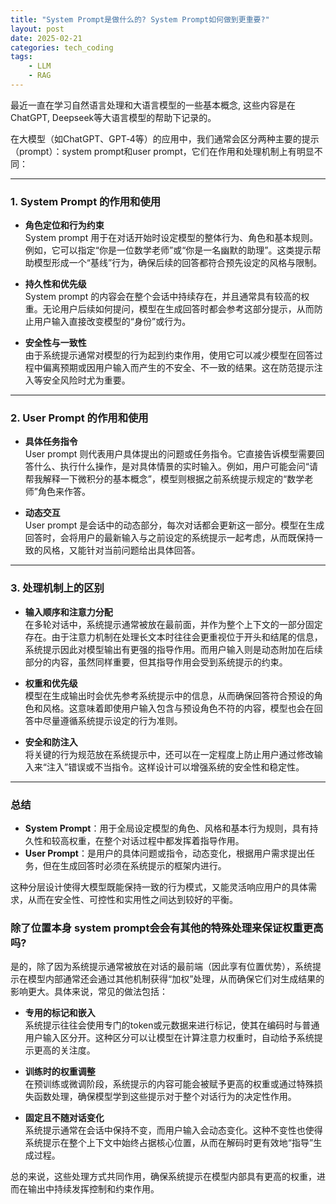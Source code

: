 ```yaml
---
title: "System Prompt是做什么的? System Prompt如何做到更重要?"
layout: post
date: 2025-02-21
categories: tech_coding
tags:
    - LLM
    - RAG
---
```


最近一直在学习自然语言处理和大语言模型的一些基本概念, 这些内容是在ChatGPT, Deepseek等大语言模型的帮助下记录的。


在大模型（如ChatGPT、GPT‑4等）的应用中，我们通常会区分两种主要的提示（prompt）：system prompt和user prompt，它们在作用和处理机制上有明显不同：

---

### 1. System Prompt 的作用和使用

- **角色定位和行为约束**  
  System prompt 用于在对话开始时设定模型的整体行为、角色和基本规则。例如，它可以指定“你是一位数学老师”或“你是一名幽默的助理”。这类提示帮助模型形成一个“基线”行为，确保后续的回答都符合预先设定的风格与限制。  

- **持久性和优先级**  
  System prompt 的内容会在整个会话中持续存在，并且通常具有较高的权重。无论用户后续如何提问，模型在生成回答时都会参考这部分提示，从而防止用户输入直接改变模型的“身份”或行为。  

- **安全性与一致性**  
  由于系统提示通常对模型的行为起到约束作用，使用它可以减少模型在回答过程中偏离预期或因用户输入而产生的不安全、不一致的结果。这在防范提示注入等安全风险时尤为重要。  

---

### 2. User Prompt 的作用和使用

- **具体任务指令**  
  User prompt 则代表用户具体提出的问题或任务指令。它直接告诉模型需要回答什么、执行什么操作，是对具体情景的实时输入。例如，用户可能会问“请帮我解释一下微积分的基本概念”，模型则根据之前系统提示规定的“数学老师”角色来作答。

- **动态交互**  
  User prompt 是会话中的动态部分，每次对话都会更新这一部分。模型在生成回答时，会将用户的最新输入与之前设定的系统提示一起考虑，从而既保持一致的风格，又能针对当前问题给出具体回答。

---

### 3. 处理机制上的区别

- **输入顺序和注意力分配**  
  在多轮对话中，系统提示通常被放在最前面，并作为整个上下文的一部分固定存在。由于注意力机制在处理长文本时往往会更重视位于开头和结尾的信息，系统提示因此对模型输出有更强的指导作用。而用户输入则是动态附加在后续部分的内容，虽然同样重要，但其指导作用会受到系统提示的约束。
  
- **权重和优先级**  
  模型在生成输出时会优先参考系统提示中的信息，从而确保回答符合预设的角色和风格。这意味着即使用户输入包含与预设角色不符的内容，模型也会在回答中尽量遵循系统提示设定的行为准则。
  
- **安全和防注入**  
  将关键的行为规范放在系统提示中，还可以在一定程度上防止用户通过修改输入来“注入”错误或不当指令。这样设计可以增强系统的安全性和稳定性。
  

---

### 总结

- **System Prompt**：用于全局设定模型的角色、风格和基本行为规则，具有持久性和较高权重，在整个对话过程中都发挥着指导作用。
- **User Prompt**：是用户的具体问题或指令，动态变化，根据用户需求提出任务，但在生成回答时必须在系统提示的框架内进行。

这种分层设计使得大模型既能保持一致的行为模式，又能灵活响应用户的具体需求，从而在安全性、可控性和实用性之间达到较好的平衡。

### 除了位置本身 system prompt会会有其他的特殊处理来保证权重更高吗?

是的，除了因为系统提示通常被放在对话的最前端（因此享有位置优势），系统提示在模型内部通常还会通过其他机制获得“加权”处理，从而确保它们对生成结果的影响更大。具体来说，常见的做法包括：

- **专用的标记和嵌入**  
  系统提示往往会使用专门的token或元数据来进行标记，使其在编码时与普通用户输入区分开。这种区分可以让模型在计算注意力权重时，自动给予系统提示更高的关注度。  
  
- **训练时的权重调整**  
  在预训练或微调阶段，系统提示的内容可能会被赋予更高的权重或通过特殊损失函数处理，确保模型学到这些提示对于整个对话行为的决定性作用。  

- **固定且不随对话变化**  
  系统提示通常在会话中保持不变，而用户输入会动态变化。这种不变性也使得系统提示在整个上下文中始终占据核心位置，从而在解码时更有效地“指导”生成过程。  

总的来说，这些处理方式共同作用，确保系统提示在模型内部具有更高的权重，进而在输出中持续发挥控制和约束作用。  